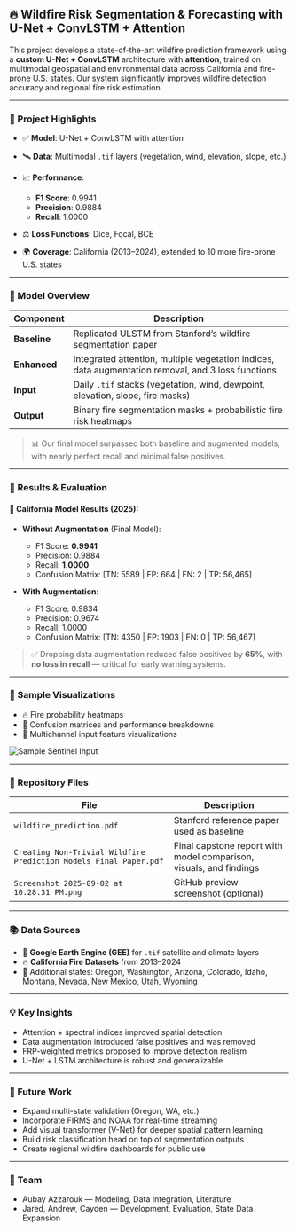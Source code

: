 ## 🔥 Wildfire Risk Segmentation & Forecasting with U-Net + ConvLSTM + Attention

This project develops a state-of-the-art wildfire prediction framework using a **custom U-Net + ConvLSTM** architecture with **attention**, trained on multimodal geospatial and environmental data across California and fire-prone U.S. states. Our system significantly improves wildfire detection accuracy and regional fire risk estimation.

---

### 📌 Project Highlights

* ✅ **Model**: U-Net + ConvLSTM with attention
* 🛰️ **Data**: Multimodal `.tif` layers (vegetation, wind, elevation, slope, etc.)
* 📈 **Performance**:

  * **F1 Score**: 0.9941
  * **Precision**: 0.9884
  * **Recall**: 1.0000
* ⚖️ **Loss Functions**: Dice, Focal, BCE
* 🌍 **Coverage**: California (2013–2024), extended to 10 more fire-prone U.S. states

---

### 🧠 Model Overview

| Component    | Description                                                                                        |
| ------------ | -------------------------------------------------------------------------------------------------- |
| **Baseline** | Replicated ULSTM from Stanford’s wildfire segmentation paper                                       |
| **Enhanced** | Integrated attention, multiple vegetation indices, data augmentation removal, and 3 loss functions |
| **Input**    | Daily `.tif` stacks (vegetation, wind, dewpoint, elevation, slope, fire masks)                     |
| **Output**   | Binary fire segmentation masks + probabilistic fire risk heatmaps                                  |

> 📊 Our final model surpassed both baseline and augmented models, with nearly perfect recall and minimal false positives.

---

### 🧪 Results & Evaluation

#### 🔬 California Model Results (2025):

* **Without Augmentation** (Final Model):

  * F1 Score: **0.9941**
  * Precision: 0.9884
  * Recall: **1.0000**
  * Confusion Matrix: \[TN: 5589 | FP: 664 | FN: 2 | TP: 56,465]

* **With Augmentation**:

  * F1 Score: 0.9834
  * Precision: 0.9674
  * Recall: 1.0000
  * Confusion Matrix: \[TN: 4350 | FP: 1903 | FN: 0 | TP: 56,467]

> ✅ Dropping data augmentation reduced false positives by **65%**, with **no loss in recall** — critical for early warning systems.

---

### 🌲 Sample Visualizations

* 🔥 Fire probability heatmaps
* 🧭 Confusion matrices and performance breakdowns
* 🌄 Multichannel input feature visualizations

![Sample Sentinel Input](./sentinel-2%20visualization.png)

---

### 📂 Repository Files

| File                                                              | Description                                                        |
| ----------------------------------------------------------------- | ------------------------------------------------------------------ |
| `wildfire_prediction.pdf`                                         | Stanford reference paper used as baseline                          |
| `Creating Non-Trivial Wildfire Prediction Models Final Paper.pdf` | Final capstone report with model comparison, visuals, and findings |
| `Screenshot 2025-09-02 at 10.28.31 PM.png`                        | GitHub preview screenshot (optional)                               |

---

### 📚 Data Sources

* 📡 **Google Earth Engine (GEE)** for `.tif` satellite and climate layers
* 🔥 **California Fire Datasets** from 2013–2024
* 🧭 Additional states: Oregon, Washington, Arizona, Colorado, Idaho, Montana, Nevada, New Mexico, Utah, Wyoming

---

### 💡 Key Insights

* Attention + spectral indices improved spatial detection
* Data augmentation introduced false positives and was removed
* FRP-weighted metrics proposed to improve detection realism
* U-Net + LSTM architecture is robust and generalizable

---

### 🚀 Future Work

* Expand multi-state validation (Oregon, WA, etc.)
* Incorporate FIRMS and NOAA for real-time streaming
* Add visual transformer (V-Net) for deeper spatial pattern learning
* Build risk classification head on top of segmentation outputs
* Create regional wildfire dashboards for public use

---

### 🤝 Team

* Aubay Azzarouk — Modeling, Data Integration, Literature
* Jared, Andrew, Cayden — Development, Evaluation, State Data Expansion
